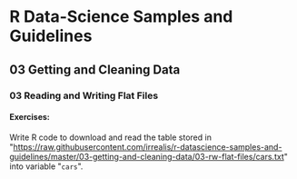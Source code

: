 # R Data-Science Samples and Guidelines
## 03 Getting and Cleaning Data
### 03 Reading and Writing Flat Files
#### Exercises:

Write R code to download and read the table stored in "https://raw.githubusercontent.com/irrealis/r-datascience-samples-and-guidelines/master/03-getting-and-cleaning-data/03-rw-flat-files/cars.txt" into variable "`cars`".
